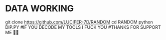 # DATA WORKING 
git clone https://github.com/LUCIFER-7D/RANDOM
cd RANDOM
python DIP.PY
#IF YOU DECODE MY TOOLS I FUCK YOU
#THANKS FOR SUPPORT ME 💜💙
